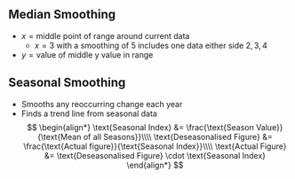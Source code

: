 ## Median Smoothing
- $x = \text{middle point of range around current data}$ 
	- $x=3$  with a smoothing of $5$ includes one data either side $2,3,4$
- $y=\text{value of middle y value in range}$

## Seasonal Smoothing
- Smooths any reoccurring change each year
- Finds a trend line from seasonal data
$$
\begin{align*}
\text{Seasonal Index} &= \frac{\text{Season Value}}{\text{Mean of all Seasons}}\\\\
\text{Deseasonalised Figure} &= \frac{\text{Actual figure}}{\text{Seasonal Index}}\\\\
\text{Actual Figure} &= \text{Deseasonalised Figure} \cdot \text{Seasonal Index}
\end{align*}
$$
